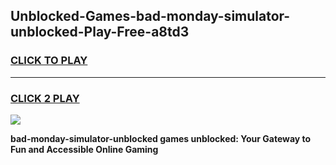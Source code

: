 
## Unblocked-Games-bad-monday-simulator-unblocked-Play-Free-a8td3
<h3>
<a href="https://premium76.site?title=bad-monday-simulator-unblocked&ref=10A">CLICK TO PLAY</a></h3>
<hr>

<h3>
<a href="https://premium76.site?title=bad-monday-simulator-unblocked&ref=10A">CLICK 2 PLAY</a>
  
</h3>

<a href="https://premium76.site?title=bad-monday-simulator-unblocked&ref=10A"><img src="https://clearcache.store/games.png"></a>


**bad-monday-simulator-unblocked games unblocked: Your Gateway to Fun and Accessible Online Gaming**
